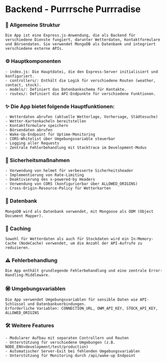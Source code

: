 # Backend - Purrrsche Purrradise

### 📐 Allgemeine Struktur

    Die App ist eine Express.js-Anwendung, die als Backend für verschiedene Dienste fungiert, darunter Wetterdaten, Kontaktformulare und Börsendaten. Sie verwendet MongoDB als Datenbank und integriert verschiedene externe APIs.

### ⚙️ Hauptkomponenten

    - index.js: Die Hauptdatei, die den Express-Server initialisiert und konfiguriert.
    - controllers/: Enthält die Logik für verschiedene Routen (weather, contact, stock).
    - models/: Definiert das Datenbankschema für Kontakte.
    - routes/: Definiert die API-Endpunkte für verschiedene Funktionen.

### ✨ Die App bietet folgende Hauptfunktionen:

    - Wetterdaten abrufen (aktuelle Wetterlage, Vorhersage, Städtesuche)
    - Wetter-Kartenkacheln bereitstellen
    - Kontaktformulare speichern
    - Börsendaten abrufen
    - Wake-Up-Endpoint für Uptime-Monitoring
    - CORS-Whitelist über Umgebungsvariable steuerbar
    - Logging aller Requests
    - Zentrale Fehlerbehandlung mit Stacktrace im Development-Modus

### 🚨 Sicherheitsmaßnahmen

    - Verwendung von helmet für verbesserte Sicherheitsheader
    - Implementierung von Rate-Limiting
    - Deaktivierung des x-powered-by Headers
    - Verwendung von CORS (konfigurierbar über ALLOWED_ORIGINS)
    - Cross-Origin-Resource-Policy für Wetterkarten

### 🏦 Datenbank

    MongoDB wird als Datenbank verwendet, mit Mongoose als ODM (Object Document Mapper).

### 💾 Caching

    Sowohl für Wetterdaten als auch für Stockdaten wird ein In-Memory-Cache (NodeCache) verwendet, um die Anzahl der API-Aufrufe zu reduzieren.

### ⚠️ Fehlerbehandlung

    Die App enthält grundlegende Fehlerbehandlung und eine zentrale Error-Handling-Middleware.

### ㊙️ Umgebungsvariablen

    Die App verwendet Umgebungsvariablen für sensible Daten wie API-Schlüssel und Datenbankverbindungen.
    Erforderliche Variablen: CONNECTION_URL, OWM_API_KEY, STOCK_API_KEY, ALLOWED_ORIGINS

### 🛠️ Weitere Features

    - Modularer Aufbau mit separaten Controllern und Routen
    - Unterstützung für verschiedene Umgebungen (z.B. NODE_ENV=development/test/production)
    - Automatischer Server-Exit bei fehlenden Umgebungsvariablen
    - Unterstützung für Monitoring durch /api/wake-up Endpoint
